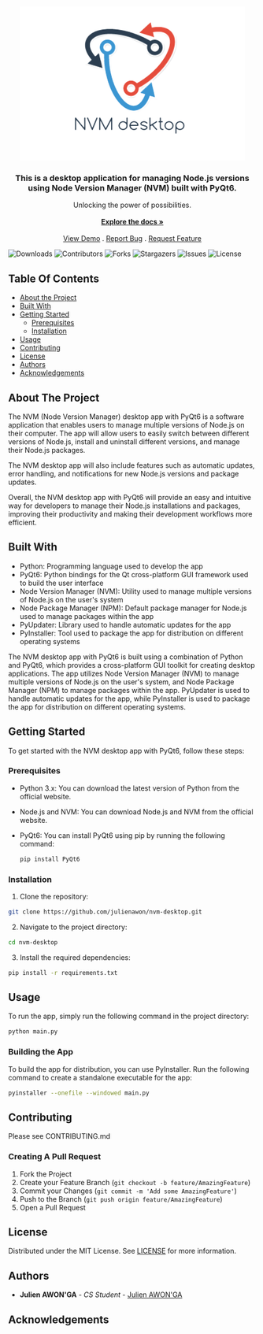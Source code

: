 <br/>
<p align="center">
  <a href="https://github.com/julienawon/nvm-desktop">
    <img src="./logo.png" alt="Logo" >
  </a>

  <h3 align="center">This is a desktop application for managing Node.js versions using Node Version Manager (NVM) built with PyQt6.</h3>

  <p align="center">
    Unlocking the power of possibilities.
    <br/>
    <br/>
    <a href="https://github.com/julienawon/nvm-desktop"><strong>Explore the docs »</strong></a>
    <br/>
    <br/>
    <a href="https://github.com/julienawon/nvm-desktop">View Demo</a>
    .
    <a href="https://github.com/julienawon/nvm-desktop/issues">Report Bug</a>
    .
    <a href="https://github.com/julienawon/nvm-desktop/issues">Request Feature</a>
  </p>
</p>

![Downloads](https://img.shields.io/github/downloads/julienawon/nvm-desktop/total) ![Contributors](https://img.shields.io/github/contributors/julienawon/nvm-desktop?color=dark-green) ![Forks](https://img.shields.io/github/forks/julienawon/nvm-desktop?style=social) ![Stargazers](https://img.shields.io/github/stars/julienawon/nvm-desktop?style=social) ![Issues](https://img.shields.io/github/issues/julienawon/nvm-desktop) ![License](https://img.shields.io/github/license/julienawon/nvm-desktop) 

## Table Of Contents

* [About the Project](#about-the-project)
* [Built With](#built-with)
* [Getting Started](#getting-started)
  * [Prerequisites](#prerequisites)
  * [Installation](#installation)
* [Usage](#usage)
* [Contributing](#contributing)
* [License](#license)
* [Authors](#authors)
* [Acknowledgements](#acknowledgements)

## About The Project


The NVM (Node Version Manager) desktop app with PyQt6 is a software application that enables users to manage multiple versions of Node.js on their computer. The app will allow users to easily switch between different versions of Node.js, install and uninstall different versions, and manage their Node.js packages.

The NVM desktop app will also include features such as automatic updates, error handling, and notifications for new Node.js versions and package updates.

Overall, the NVM desktop app with PyQt6 will provide an easy and intuitive way for developers to manage their Node.js installations and packages, improving their productivity and making their development workflows more efficient.

## Built With

- Python: Programming language used to develop the app
- PyQt6: Python bindings for the Qt cross-platform GUI framework used to build the user interface
- Node Version Manager (NVM): Utility used to manage multiple versions of Node.js on the user's system
- Node Package Manager (NPM): Default package manager for Node.js used to manage packages within the app
- PyUpdater: Library used to handle automatic updates for the app
- PyInstaller: Tool used to package the app for distribution on different operating systems

The NVM desktop app with PyQt6 is built using a combination of Python and PyQt6, which provides a cross-platform GUI toolkit for creating desktop applications. The app utilizes Node Version Manager (NVM) to manage multiple versions of Node.js on the user's system, and Node Package Manager (NPM) to manage packages within the app. PyUpdater is used to handle automatic updates for the app, while PyInstaller is used to package the app for distribution on different operating systems.


## Getting Started

To get started with the NVM desktop app with PyQt6, follow these steps:

### Prerequisites

- Python 3.x: You can download the latest version of Python from the official website.

- Node.js and NVM: You can download Node.js and NVM from the official website.

- PyQt6: You can install PyQt6 using pip by running the following 
    command:
     ```sh
     pip install PyQt6
     ```

### Installation

1. Clone the repository:
```sh
git clone https://github.com/julienawon/nvm-desktop.git
```

2. Navigate to the project directory:

```sh
cd nvm-desktop
```

3. Install the required dependencies:

```sh
pip install -r requirements.txt
```


## Usage

To run the app, simply run the following command in the project directory:

```sh
python main.py
```

### Building the App
To build the app for distribution, you can use PyInstaller. Run the following command to create a standalone executable for the app:

```sh
pyinstaller --onefile --windowed main.py
```

## Contributing
Please see CONTRIBUTING.md


### Creating A Pull Request

1. Fork the Project
2. Create your Feature Branch (`git checkout -b feature/AmazingFeature`)
3. Commit your Changes (`git commit -m 'Add some AmazingFeature'`)
4. Push to the Branch (`git push origin feature/AmazingFeature`)
5. Open a Pull Request

## License

Distributed under the MIT License. See [LICENSE](https://github.com/julienawon/nvm-desktop/blob/main/LICENSE.md) for more information.

## Authors

* **Julien AWON'GA** - *CS Student* - [Julien AWON'GA](https://github.com/julienawon)

## Acknowledgements
